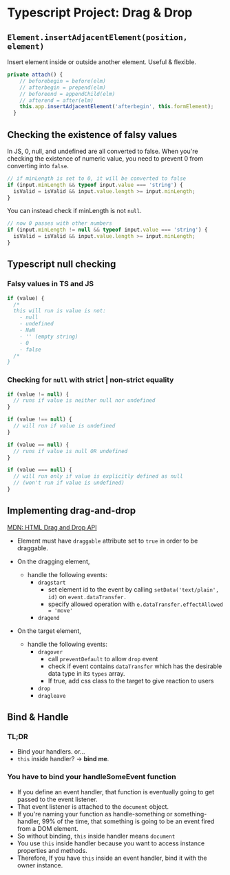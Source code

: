 # Typescript Project: Drag & Drop

## `Element.insertAdjacentElement(position, element)`

Insert element inside or outside another element. Useful & flexible.

```ts
private attach() {
    // beforebegin = before(elm)
    // afterbegin = prepend(elm)
    // beforeend = appendChild(elm)
    // afterend = after(elm)
    this.app.insertAdjacentElement('afterbegin', this.formElement);
  }
```

## Checking the existence of falsy values

In JS, 0, null, and undefined are all converted to false.
When you're checking the existence of numeric value, you need to prevent 0 from converting into `false`.

```ts
// if minLength is set to 0, it will be converted to false
if (input.minLength && typeof input.value === 'string') {
  isValid = isValid && input.value.length >= input.minLength;
}
```

You can instead check if minLength is not `null`.

```ts
// now 0 passes with other numbers
if (input.minLength != null && typeof input.value === 'string') {
  isValid = isValid && input.value.length >= input.minLength;
}
```

## Typescript null checking

### Falsy values in TS and JS

```ts
if (value) {
  /*
  this will run is value is not:
    - null
    - undefined
    - NaN
    - '' (empty string)
    - 0
    - false
  /*
}
```

### Checking for `null` with strict | non-strict equality

```ts
if (value != null) {
  // runs if value is neither null nor undefined
}

if (value !== null) {
  // will run if value is undefined
}

if (value == null) {
  // runs if value is null OR undefined
}

if (value === null) {
  // will run only if value is explicitly defined as null
  // (won't run if value is undefined)
}
```

## Implementing drag-and-drop

[MDN: HTML Drag and Drop API](https://developer.mozilla.org/en-US/docs/Web/API/HTML_Drag_and_Drop_API)

- Element must have `draggable` attribute set to `true` in order to be draggable.
- On the dragging element,

  - handle the following events:
    - `dragstart`
      - set element id to the event by calling `setData('text/plain', id)` on `event.dataTransfer.`
      - specify allowed operation with `e.dataTransfer.effectAllowed = 'move'`
    - `dragend`

- On the target element,

  - handle the following events:
    - `dragover`
      - call `preventDefault` to allow `drop` event
      - check if event contains `dataTransfer` which has the desirable data type in its `types` array.
      - If true, add css class to the target to give reaction to users
    - `drop`
    - `dragleave`

## Bind & Handle

### TL;DR

- Bind your handlers. or...
- `this` inside handler? -> **bind me**.

### You have to bind your handleSomeEvent function

- If you define an event handler, that function is eventually going to get passed to the event listener.
- That event listener is attached to the `document` object.
- If you're naming your function as handle-something or something-handler, 99% of the time, that something is going to be an event fired from a DOM element.
- So without binding, `this` inside handler means `document`
- You use `this` inside handler because you want to access instance properties and methods.
- Therefore, If you have `this` inside an event handler, bind it with the owner instance.
